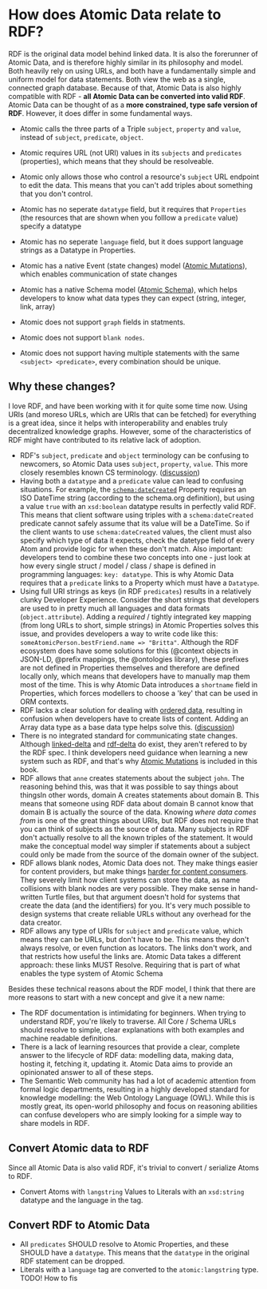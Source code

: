 # How does Atomic Data relate to RDF?

RDF is the original data model behind linked data.
It is also the forerunner of Atomic Data, and is therefore highly similar in its philosophy and model.
Both heavily rely on using URLs, and both have a fundamentally simple and uniform model for data statements.
Both view the web as a single, connected graph database.
Because of that, Atomic Data is also highly compatible with RDF - **all Atomic Data can be converted into valid RDF**.
Atomic Data can be thought of as a **more constrained, type safe version of RDF**.
However, it does differ in some fundamental ways.

- Atomic calls the three parts of a Triple `subject`, `property` and `value`, instead of `subject`, `predicate`, `object`.
- Atomic requires URL (not URI) values in its `subjects` and `predicates` (properties), which means that they should be resolveable.
- Atomic only allows those who control a resource's `subject` URL endpoint to edit the data. This means that you can't add triples about something that you don't control.
- Atomic has no seperate `datatype` field, but it requires that `Properties` (the resources that are shown when you folllow a `predicate` value) specify a datatype
- Atomic has no seperate `language` field, but it does support language strings as a Datatype in Properties.
- Atomic has a native Event (state changes) model ([Atomic Mutations](../mutations/intro.md)), which enables communication of state changes
- Atomic has a native Schema model ([Atomic Schema](../schema/intro.md)), which helps developers to know what data types they can expect (string, integer, link, array)
- Atomic does not support `graph` fields in statments.
- Atomic does not support `blank nodes`.

- Atomic does not support having multiple statements with the same `<subject> <predicate>`, every combination should be unique.

## Why these changes?

I love RDF, and have been working with it for quite some time now.
Using URIs (and moreso URLs, which are URIs that can be fetched) for everything is a great idea, since it helps with interoperability and enables truly decentralized knowledge graphs.
However, some of the characteristics of RDF might have contributed to its relative lack of adoption.

- RDF's `subject`, `predicate` and `object` terminology can be confusing to newcomers, so Atomic Data uses `subject`, `property`, `value`. This more closely resembles known CS terminology. ([discussion](https://github.com/ontola/atomic-data/issues/3))
- Having both a `datatype` and a `predicate` value can lead to confusing situations. For example, the [`schema:dateCreated`](https://schema.org/dateCreated) Property requires an ISO DateTime string (according to the schema.org definition), but using a value `true` with an `xsd:boolean` datatype results in perfectly valid RDF. This means that client software using triples with a `schema:dateCreated` predicate cannot safely assume that its value will be a DateTime. So if the client wants to use `schema:dateCreated` values, the client must also specify which type of data it expects, check the datetype field of every Atom and provide logic for when these don't match. Also important: developers tend to combine these two concepts into one - just look at how every single struct / model / class / shape is defined in programming languages: `key: datatype`. This is why Atomic Data requires that a `predicate` links to a Property which must have a `Datatype`.
- Using full URI strings as keys (in RDF `predicates`) results in a relatively clunky Developer Experience. Consider the short strings that developers are used to in pretty much all languages and data formats (`object.attribute`). Adding a _required_ / tightly integrated key mapping (from long URLs to short, simple strings) in Atomic Properties solves this issue, and provides developers a way to write code like this: `someAtomicPerson.bestFriend.name => "Britta"`. Although the RDF ecosystem does have some solutions for this (@context objects in JSON-LD, @prefix mappings, the @ontologies library), these prefixes are not defined in Properties themselves and therefore are defined locally only, which means that developers have to manually map them most of the time. This is why Atomic Data introduces a `shortname` field in Properties, which forces modellers to choose a 'key' that can be used in ORM contexts.
- RDF lacks a clear solution for dealing with [ordered data](https://ontola.io/blog/ordered-data-in-rdf/), resulting in confusion when developers have to create lists of content. Adding an Array data type as a base data type helps solve this. ([discussion](https://github.com/ontola/atomic-data/issues/4))
- There is no integrated standard for communicating state changes. Although [linked-delta](https://github.com/ontola/linked-delta) and [rdf-delta](https://afs.github.io/rdf-delta/) do exist, they aren't refered to by the RDF spec. I think developers need guidance when learning a new system such as RDF, and that's why [Atomic Mutations](../mutations/intro.md) is included in this book.
- RDF allows that `anne` creates statements about the subject `john`. The reasoning behind this, was that it was possible to say things about thingsIn other words, domain A creates statements about domain B. This means that someone using RDF data about domain B cannot know that domain B is actually the source of the data. Knowing _where data comes from_ is one of the great things about URIs, but RDF does not require that you can think of subjects as the source of data. Many subjects in RDF don't actually resolve to all the known triples of the statement. It would make the conceptual model way simpler if statements about a subject could only be made from the source of the domain owner of the subject.
- RDF allows blank nodes, Atomic Data does not. They make things easier for content providers, but make things [harder for content consumers](http://richard.cyganiak.de/blog/2011/03/blank-nodes-considered-harmful/). They severely limit how client systems can store the data, as name collisions with blank nodes are very possible. They make sense in hand-written Turtle files, but that argument doesn't hold for systems that create the data (and the identifiers) for you. It's very much possible to design systems that create reliable URLs without any overhead for the data creator.
- RDF allows any type of URIs for `subject` and `predicate` value, which means they can be URLs, but don't have to be. This means they don't always resolve, or even function as locators. The links don't work, and that restricts how useful the links are. Atomic Data takes a different approach: these links MUST Resolve. Requiring that is part of what enables the type system of Atomic Schema

Besides these technical reasons about the RDF model, I think that there are more reasons to start with a new concept and give it a new name:

- The RDF documentation is intimidating for beginners. When trying to understand RDF, you're likely to traverse. All Core / Schema URLs should resolve to simple, clear explanations with both examples and machine readable definitions.
- There is a lack of learning resources that provide a clear, complete answer to the lifecycle of RDF data: modelling data, making data, hosting it, fetching it, updating it. Atomic Data aims to provide an opinionated answer to all of these steps.
- The Semantic Web community has had a lot of academic attention from formal logic departments, resulting in a highly developed standard for knowledge modelling: the Web Ontology Language (OWL). While this is mostly great, its open-world philosophy and focus on reasoning abilities can confuse developers who are simply looking for a simple way to share models in RDF.
<!-- - Re-using predicate URIs in new contexts can be result in unclear descriptions, since the meaning of predicates can be very class-dependent. For examle, a `name` for a Person means something else than a `name` for a  -->

## Convert Atomic data to RDF

Since all Atomic Data is also valid RDF, it's trivial to convert / serialize Atoms to RDF.

- Convert Atoms with `langstring` Values to Literals with an `xsd:string` datatype and the language in the tag.

## Convert RDF to Atomic Data

- All `predicates` SHOULD resolve to Atomic Properties, and these SHOULD have a `datatype`. This means that the `datatype` in the original RDF statement can be dropped.
- Literals with a `language` tag are converted to the `atomic:langstring` type. TODO! How to fis
